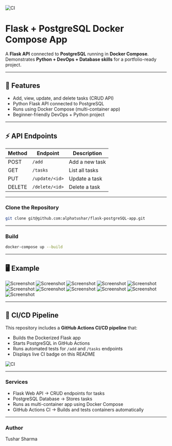 ![CI](https://github.com/alphatushar/flask-postgres-app/actions/workflows/ci.yml/badge.svg)
# Flask + PostgreSQL Docker Compose App

A **Flask API** connected to **PostgreSQL** running in **Docker Compose**.  
Demonstrates **Python + DevOps + Database skills** for a portfolio-ready project.

---

## 🚀 Features

- Add, view, update, and delete tasks (CRUD API)
- Python Flask API connected to PostgreSQL
- Runs using Docker Compose (multi-container app)
- Beginner-friendly DevOps + Python project

---

## ⚡ API Endpoints

| Method | Endpoint        | Description         |
|--------|----------------|--------------------|
| POST   | `/add`          | Add a new task     |
| GET    | `/tasks`        | List all tasks     |
| PUT    | `/update/<id>`  | Update a task      |
| DELETE | `/delete/<id>`  | Delete a task      |

---

### Clone the Repository

```bash
git clone git@github.com:alphatushar/flask-postgreSQL-app.git
```

---

### Build
```bash 
docker-compose up --build
```

---

## 🖥️ Example
![Screenshot](example/Screenshot%201.png)
![Screenshot](example/Screenshot%202.png)
![Screenshot](example/Screenshot%203.png)
![Screenshot](example/Screenshot%204.png)
![Screenshot](example/Screenshot%205.png)
![Screenshot](example/Screenshot%206.png)
![Screenshot](example/Screenshot%207.png)
![Screenshot](example/Screenshot%208.png)
![Screenshot](example/Screenshot%209.png)
![Screenshot](example/Screenshot%2010.png)
![Screenshot](example/Screenshot%2011.png)

---

## 🔄 CI/CD Pipeline

This repository includes a **GitHub Actions CI/CD pipeline** that:

- Builds the Dockerized Flask app
- Starts PostgreSQL in GitHub Actions
- Runs automated tests for `/add` and `/tasks` endpoints
- Displays live CI badge on this README

![CI](https://github.com/alphatushar/flask-postgres-app/actions/workflows/ci.yml/badge.svg)

---

### Services
- Flask Web API → CRUD endpoints for tasks
- PostgreSQL Database → Stores tasks
- Runs as multi-container app using Docker Compose
- GitHub Actions CI → Builds and tests containers automatically

---

### Author
Tushar Sharma